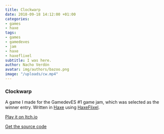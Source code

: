```yaml
---
title: Clockwarp
date: 2018-09-18 14:12:00 +01:00
categories:
- games
- haxe
tags:
- games
- gamedeves
- jam
- haxe
- haxeflixel
subtitle: I was here.
author: Nacho Verdón
avatar: img/authors/bazoo.png
image: "/uploads/cw.mp4"
---
```


### Clockwarp

A game I made for the GamedevES #1 game jam, which was selected as the winner entry. Written in [Haxe](https://haxe.org/) using [HaxeFlixel](http://haxeflixel.com/).

[Play it on Itch.io](https://bazoo.itch.io/clockwarp)

[Get the source code](https://github.com/nachoverdon/Project-Clones)